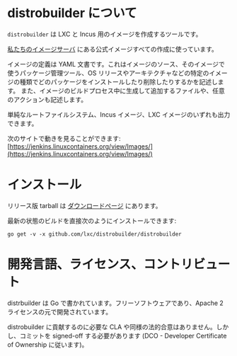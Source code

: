 

# distrobuilder について <!-- What's distrobuilder? -->
<!--
`distrobuilder` is an image building tool for LXC and Incus.
-->
`distrobuilder` は LXC と Incus 用のイメージを作成するツールです。

<!--
It's used to build all our official images available on [our image server](https://images.linuxcontainers.org).
-->
[私たちのイメージサーバ](https://images.linuxcontainers.org) にある公式イメージすべての作成に使っています。

<!--
The image definition is a YAML document which describes the source of the image, its package manager, what packages to install/remove for specific image variants, os releases and architectures, as well as additional files to generate and arbitrary actions to execute as part of the image build process.
-->
イメージの定義は YAML 文書です。これはイメージのソース、そのイメージで使うパッケージ管理ツール、OS リリースやアーキテクチャなどの特定のイメージの種類でどのパッケージをインストールしたり削除したりするかを記述します。
また、イメージのビルドプロセス中に生成して追加するファイルや、任意のアクションも記述します。

<!--
The output is either a plain root filesystem, an Incus image or a LXC image.
-->
単純なルートファイルシステム、Incus イメージ、LXC イメージのいずれも出力できます。

<!--
You can see it at work here: [https://jenkins.linuxcontainers.org/view/Images/](https://jenkins.linuxcontainers.org/view/Images/)
-->
次のサイトで動きを見ることができます: [https://jenkins.linuxcontainers.org/view/Images/](https://jenkins.linuxcontainers.org/view/Images/)

# インストール <!-- Installing it -->
<!--
Release tarballs can be found in the [Downloads](/distrobuilder/downloads) section.
-->
リリース版 tarball は [ダウンロードページ](/distrobuilder/downloads) にあります。

<!--
The current build can also be installed directly with:
-->
最新の状態のビルドを直接次のようにインストールできます:

    go get -v -x github.com/lxc/distrobuilder/distrobuilder

# 開発言語、ライセンス、コントリビュート <!-- Language, licensing and contributions -->
<!--
distrobuilder is written in Go, it's free software and is developed under the Apache 2 license.
-->
distrbuilder は Go で書かれています。フリーソフトウェアであり、Apache 2 ライセンスの元で開発されています。

<!--
There are no CLA or similar legal agreements required to contribute to distrobuilder, however we do require commits be signed-off (following the DCO - Developer Certificate of Ownership).
-->
distrobuilder に貢献するのに必要な CLA や同様の法的合意はありません。しかし、コミットを signed-off する必要があります (DCO - Developer Certificate of Ownership に従います)。
